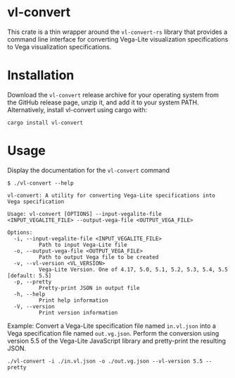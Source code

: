 # vl-convert
This crate is a thin wrapper around the `vl-convert-rs` library that provides a command line interface for converting Vega-Lite visualization specifications to Vega visualization specifications.

# Installation
Download the `vl-convert` release archive for your operating system from the GitHub release page, unzip it, and add it to your system PATH. Alternatively, install vl-convert using cargo with:

```
cargo install vl-convert
```

# Usage
Display the documentation for the `vl-convert` command
```
$ ./vl-convert --help
```
```
vl-convert: A utility for converting Vega-Lite specifications into Vega specification

Usage: vl-convert [OPTIONS] --input-vegalite-file <INPUT_VEGALITE_FILE> --output-vega-file <OUTPUT_VEGA_FILE>

Options:
  -i, --input-vegalite-file <INPUT_VEGALITE_FILE>
          Path to input Vega-Lite file
  -o, --output-vega-file <OUTPUT_VEGA_FILE>
          Path to output Vega file to be created
  -v, --vl-version <VL_VERSION>
          Vega-Lite Version. One of 4.17, 5.0, 5.1, 5.2, 5.3, 5.4, 5.5 [default: 5.5]
  -p, --pretty
          Pretty-print JSON in output file
  -h, --help
          Print help information
  -V, --version
          Print version information
```

Example: Convert a Vega-Lite specification file named `in.vl.json` into a Vega specification file named `out.vg.json`. Perform the conversion using version 5.5 of the Vega-Lite JavaScript library and pretty-print the resulting JSON.
```
./vl-convert -i ./in.vl.json -o ./out.vg.json --vl-version 5.5 --pretty
```
